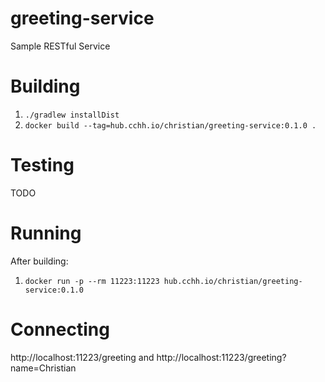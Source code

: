 # greeting-service
Sample RESTful Service

# Building
 1) `./gradlew installDist`
 1) `docker build --tag=hub.cchh.io/christian/greeting-service:0.1.0 .`

# Testing
TODO

# Running
After building:
 1) `docker run -p --rm 11223:11223 hub.cchh.io/christian/greeting-service:0.1.0`

# Connecting
http://localhost:11223/greeting
and
http://localhost:11223/greeting?name=Christian
